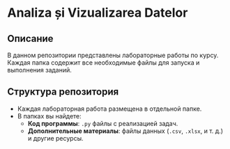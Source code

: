 # Analiza și Vizualizarea Datelor

## Описание
В данном репозитории представлены лабораторные работы по курсу. Каждая папка содержит все необходимые файлы для запуска и выполнения заданий.

## Структура репозитория
- Каждая лабораторная работа размещена в отдельной папке.
- В папках вы найдете:
  - **Код программы**: `.py` файлы с реализацией задач.
  - **Дополнительные материалы**: файлы данных (`.csv`, `.xlsx`, и т. д.) и другие ресурсы.

